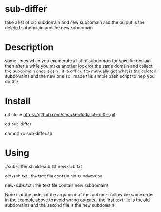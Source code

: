 # sub-differ
take a list of old subdomain and new subdomain and the output is the deleted subdomain and the new subdomain 
# Description 
some times when you enumerate a list of subdomain for specific domain then after a while you make another look for the same domain and collect the subdomain once again . it is difficult to manually get what is the deleted subdomains and the new one so i made this simple bash script to help you do this 
# Install 
git clone https://github.com/smackerdodi/sub-differ.git

cd sub-differ

chmod +x sub-differ.sh
# Using 
./sub-differ.sh old-sub.txt new-sub.txt

old-sub.txt : the text file contain old subdomains

new-subs.txt : the text file contain new subdomains

Note that the order of the argument of the tool must follow the same order in the example above to avoid wrong outputs . the first text file is the old subdomains and the second file is the new subdomain 

